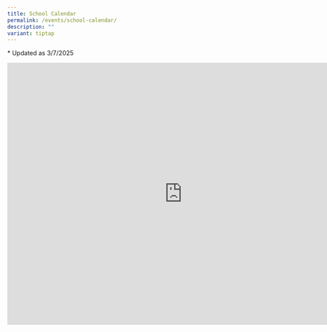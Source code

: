 ```yaml
---
title: School Calendar
permalink: /events/school-calendar/
description: ""
variant: tiptap
---
```

<p>* Updated as 3/7/2025</p>
<div class="iframe-wrapper">
<iframe style="border: 0" height="600" width="800" allowfullscreen="true" frameborder="0" src="https://calendar.google.com/calendar/embed?src=smsscalendar%40gmail.com&amp;ctz=Asia%2FSingapore"></iframe>
</div>
<p></p>